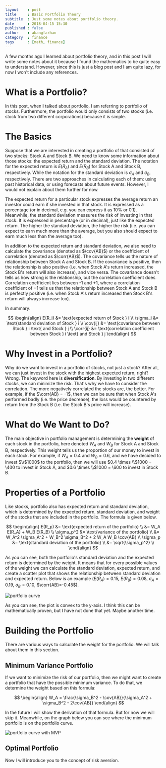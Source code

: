 ```yaml
---
layout    : post
title     : Basic Portfolio Theory
subtitle  : Just some notes about portfolio theory.
date      : 2018-04-15 15:30
published : false
author    : abangfarhan
category  : finance
tags      : [math, finance]
---
```


A few months ago I learned about portfolio theory, and in this post I will write
some notes about it because I found the mathematics to be quite easy to
understand. However, since this is just a blog post and I am quite lazy, for now
I won't include any references.

# What is a Portfolio?

In this post, when I talked about portfolio, I am referring to portfolio of
stocks. Furthermore, the portfolio would only consists of two stocks (i.e. stock
from two different corporations) because it is simple.

# The Basics

Suppose that we are interested in creating a portfolio of that consisted of two
stocks: Stock A and Stock B. We need to know some information about those
stocks: the expected return and the standard deviation. The notation for the
expected return is $E(R_A)$ and $E(R_B)$ for Stock A and Stock B, respectively.
While the notation for the standard deviation is $\sigma_A$ and $\sigma_B$,
respectively. There are two approaches in calculating each of them: using past
historical data, or using forecasts about future events. However, I would not
explain about them further for now.

The expected return for a particular stock expresses the average return an
investor could earn if she invested in that stock. It is expressed as a
percentage (or in decimal, e.g. you can express it as 10% or 0.1). Meanwhile,
the standard deviation measures the risk of investing in that stock. It is
expressed in percentage (or in decimal), just like the expected return. The
higher the standard deviation, the higher the risk (i.e. you can expect to earn
much more than the average, but you also should expect to earn much less than
the average too).

<div hidden>
<!-- useful macros for MathJax -->
$\newcommand{\cov}[1]{\text{COV} _ {#1}}$
$\newcommand{\corr}[1]{\rho _ {#1}}$
</div>

In addition to the expected return and standard deviation, we also need to
calculate the covariance (denoted as $\cov{AB}$) or the coefficient of
correlation (denoted as $\corr{AB}$). The covariance tells us the nature of
relationship between Stock A and Stock B. If the covariance is positive, then
the relationship is also positive (i.e. when Stock A's return increased, the
Stock B's return will also increase), and vice versa. The covariance doesn't
tells us how strong is the relationship, but the correlation coefficient does.
Correlation coefficient lies between -1 and +1, where a correlation coefficient
of +1 tells us that the relationship between Stock A and Stock B is perfectly
positive (i.e. when Stock A's return increased then Stock B's return will always
increase too).

In summary:

$$
\begin{align}
E(R_i) &= \text{expected return of Stock } i \\
\sigma_i &= \text{standard deviation of Stock } i \\
\cov{ij} &= \text{covariance between Stock } i \text{ and Stock } j \\
\corr{ij} &= \text{correlation coefficient between Stock } i \text{ and Stock } j
\end{align}
$$

# Why Invest in a Portfolio?

Why do we want to invest in a portfolio of stocks, not just a stock? After all,
we can just invest in the stock with the highest expected return, right? Wrong.
The keyword here is **diversification**. By investing in two different stocks,
we can minimize the risk. That's why we have to consider the correlation. The
more negatively correlated the stocks are, the better. For example, if the
$\corr{AB} = -1$, then we can be sure that when Stock A's performed badly (i.e.
the price decrease), the loss would be countered by return from the Stock B
(i.e. the Stock B's price will increase).

# What do We Want to Do?

The main objective in portfolio management is determining the **weight** of each
stock in the portfolio, here denoted $W_A$ and $W_B$ for Stock A and Stock B,
respectively. This weight tells us the proportion of our money to invest in each
stock. For example, if $W_A = 0.4$ and $W_B = 0.6$, and we have decided to
invest $\\$1000$ to the portfolio, then we will use $0.4 \times \\$1000 = \\$400$
to invest in Stock A, and $0.6 \times \\$1000 = \\$600$ to invest in Stock B.

# Properties of a Portfolio

Like stocks, portfolio also has expected return and standard deviation, which is
determined by the expected return, standard deviation, and weight of the stocks
that are included in the portfolio. The formula is given below.

$$
\begin{align}
E(R_p) &= \text{expected return of the portfolio} \\
       &= W_A E(R_A) + W_B E(R_B) \\
\sigma_p^2 &= \text{variance of the portfolio} \\
           &= W_A^2 \sigma_A^2 + W_B^2 \sigma_B^2 + 2 W_A W_B \cov{AB} \\
\sigma_p &= \text{standard deviation of the portfolio} \\
         &= \sqrt{\sigma_p^2} \\
\end{align}
$$

As you can see, both the portfolio's standard deviation and the expected return
is determined by the weight. It means that for every possible values of the
weight we can calculate the standard deviation, expected return, and create a
scatter plot that shows the relationship between standard deviation and expected
return. Below is an example ($E(R_A)=0.15$, $E(R_B)=0.08$, $\sigma_A=0.19$,
$\sigma_B=0.10$, $\corr{AB}=-0.45$).

![portfolio curve]({{site.baseurl}}/img/2018-04-15-basic-portfolio-math/00.png)

As you can see, the plot is convex to the y-axis. I think this can be
mathematically proven, but I have not done that yet. Maybe another time.

# Building the Portfolio

There are various ways to calculate the weight for the portfolio. We will talk
about them in this section.

## Minimum Variance Portfolio

If we want to minimize the risk of our portfolio, then we might want to create a
portfolio that have the possible minimum variance. To do that, we determine the
weight based on this formula:

$$
\begin{align}
W_A = \frac{\sigma_B^2 - \cov{AB}}{\sigma_A^2 + \sigma_B^2 - 2\cov{AB}}
\end{align}
$$

In the future I will show the derivation of that formula. But for now we will
skip it. Meanwhile, on the graph below you can see where the minimum portfolio
is on the portfolio curve.

![portfolio curve with MVP]({{site.baseurl}}/img/2018-04-15-basic-portfolio-math/01.png)

## Optimal Portfolio

Now I will introduce you to the concept of risk aversion.
